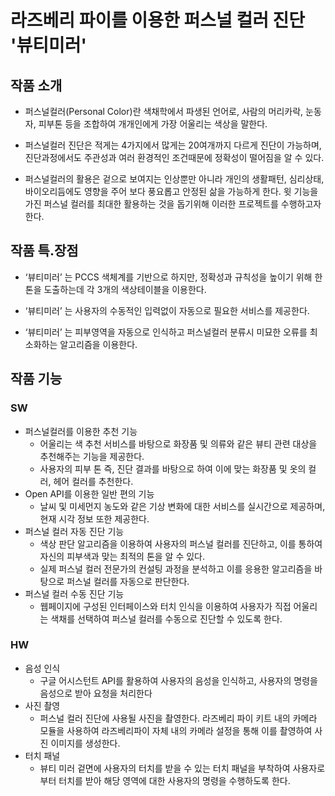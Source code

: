 # 라즈베리 파이를 이용한 퍼스널 컬러 진단 '뷰티미러'
## 작품 소개

- 퍼스널컬러(Personal Color)란 색채학에서 파생된 언어로, 사람의 머리카락, 눈동자, 피부톤 등을 조합하여 개개인에게 가장 어울리는 색상을 말한다.

- 퍼스널컬러 진단은 적게는 4가지에서 많게는 20여개까지 다르게 진단이 가능하며, 진단과정에서도 주관성과 여러 환경적인 조건때문에 정확성이 떨어짐을 알 수 있다. 
 
- 퍼스널컬러의 활용은 겉으로 보여지는 인상뿐만 아니라 개인의 생활패턴, 심리상태, 바이오리듬에도 영향을 주어 보다 풍요롭고 안정된 삶을 가능하게 한다. 윗 기능을 가진 퍼스널 컬러를 최대한 활용하는 것을 돕기위해 이러한 프로젝트를 수행하고자 한다.

## 작품 특.장점

- ‘뷰티미러’ 는 PCCS 색체계를 기반으로 하지만, 정확성과 규칙성을 높이기 위해 한 톤을 도출하는데 각 3개의 색상테이블을 이용한다.

- ‘뷰티미러’ 는 사용자의 수동적인 입력없이 자동으로 필요한 서비스를 제공한다. 

- ‘뷰티미러’ 는 피부영역을 자동으로 인식하고 퍼스널컬러 분류시 미묘한 오류를 최소화하는 알고리즘을 이용한다.


## 작품 기능

### SW
- 퍼스널컬러를 이용한 추천 기능
  * 어울리는 색 추천 서비스를 바탕으로 화장품 및 의류와 같은 뷰티 관련 대상을 추천해주는 기능을 제공한다.
  * 사용자의 피부 톤 즉, 진단 결과를 바탕으로 하여 이에 맞는 화장품 및 옷의 컬러, 헤어 컬러를 추천한다.
- Open API를 이용한 일반 편의 기능
  * 날씨 및 미세먼지 농도와 같은 기상 변화에 대한 서비스를 실시간으로 제공하며, 현재 시각 정보 또한 제공한다.
- 퍼스널 컬러 자동 진단 기능
  * 색상 판단 알고리즘을 이용하여 사용자의 퍼스널 컬러를 진단하고, 이를 통하여 자신의 피부색과 맞는 최적의 톤을 알 수 있다.
  * 실제 퍼스널 컬러 전문가의 컨설팅 과정을 분석하고 이를 응용한 알고리즘을 바탕으로 퍼스널 컬러를 자동으로 판단한다.
- 퍼스널 컬러 수동 진단 기능
  * 웹페이지에 구성된 인터페이스와 터치 인식을 이용하여 사용자가 직접 어울리는 색채를 선택하여 퍼스널 컬러를 수동으로 진단할 수 있도록 한다.
### HW
- 음성 인식
  * 구글 어시스턴트 API를 활용하여 사용자의 음성을 인식하고, 사용자의 명령을 음성으로 받아 요청을 처리한다
- 사진 촬영
  * 퍼스널 컬러 진단에 사용될 사진을 촬영한다. 라즈베리 파이 키트 내의 카메라 모듈을 사용하여 라즈베리파이 자체 내의 카메라 설정을 통해 이를 촬영하여 사진 이미지를 생성한다.
- 터치 패널
  * 뷰티 미러 겉면에 사용자의 터치를 받을 수 있는 터치 패널을 부착하여 사용자로부터 터치를 받아 해당 영역에 대한 사용자의 명령을 수행하도록 한다.
